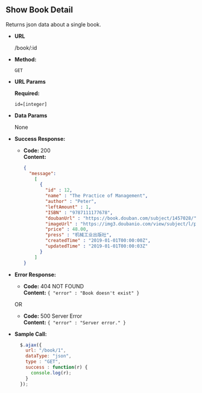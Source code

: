 **Show Book Detail**
----
  Returns json data about a single book.

* **URL**

  /book/:id

* **Method:**

  `GET`
  
*  **URL Params**

   **Required:**
 
   `id=[integer]`

* **Data Params**

  None

* **Success Response:**

  * **Code:** 200 <br />
    **Content:** 
    ```json
    {
      "message":
        [
          { 
            "id" : 12, 
            "name" : "The Practice of Management", 
            "author" : "Peter",
            "leftAmount" : 1,
            "ISBN" : "9787111177678",
            "doubanUrl" : "https://book.douban.com/subject/1457028/",
            "imageUrl" : "https://img3.doubanio.com/view/subject/l/public/s24940056.jpg",
            "price" : 48.00,
            "press" : "机械工业出版社",
            "createdTime" : "2019-01-01T00:00:00Z",
            "updatedTime" : "2019-01-01T00:00:03Z"
          }
        ]
    }
    
    ```
 
* **Error Response:**

  * **Code:** 404 NOT FOUND <br />
    **Content:** `{ "error" : "Book doesn't exist" }`

  OR

  * **Code:** 500 Server Error <br />
    **Content:** `{ "error" : "Server error." }`

* **Sample Call:**

  ```javascript
    $.ajax({
      url: "/book/1",
      dataType: "json",
      type : "GET",
      success : function(r) {
        console.log(r);
      }
    });
  ```